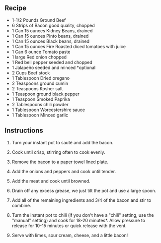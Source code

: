 ## Recipe
- 1-1/2 Pounds Ground Beef
- 6 Strips of Bacon good quality, chopped
- 1 Can 15 ounces Kidney Beans, drained
- 1 Can 15 ounces  Pinto beans, drained
- 1 Can 15 ounces Black beans, drained
- 1 Can 15 ounces Fire Roasted diced tomatoes with juice
- 1 Can 6 ounce Tomato paste
- 1 large Red onion chopped
- 1 Red bell pepper seeded and chopped
- 1 Jalapeño seeded and minced *optional
- 2 Cups Beef stock
- 1 Tablespoon Dried oregano
- 2 Teaspoons ground cumin
- 2 Teaspoons Kosher salt
- 1 Teaspoon ground black pepper
- 1 Teaspoon Smoked Paprika
- 2 Tablespoons chili powder
- 1 Tablespoon Worcestershire sauce
- 1 Tablespoon Minced garlic

## Instructions
1. Turn your instant pot to sauté and add the bacon.

2. Cook until crisp, stirring often to cook evenly.

3. Remove the bacon to a paper towel lined plate.

4. Add the onions and peppers and cook until tender.

5. Add the meat and cook until browned.

6. Drain off any excess grease, we just tilt the pot and use a large spoon.

7. Add all of the remaining ingredients and 3/4 of the bacon and stir to combine.

8. Turn the instant pot to chili (if you don't have a "chili" setting, use the "manual" setting) and cook for 18-20 minutes*. Allow pressure to release for 10-15 minutes or quick release with the vent.

9. Serve with limes, sour cream, cheese, and a little bacon!
